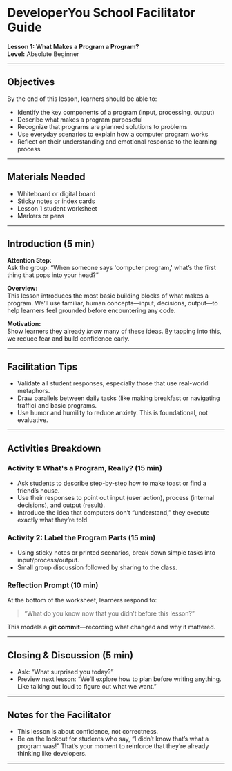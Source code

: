 
# DeveloperYou School Facilitator Guide  
**Lesson 1: What Makes a Program a Program?**  
**Level:** Absolute Beginner  

---

## Objectives

By the end of this lesson, learners should be able to:
- Identify the key components of a program (input, processing, output)
- Describe what makes a program purposeful
- Recognize that programs are planned solutions to problems
- Use everyday scenarios to explain how a computer program works
- Reflect on their understanding and emotional response to the learning process

---

## Materials Needed

- Whiteboard or digital board
- Sticky notes or index cards
- Lesson 1 student worksheet
- Markers or pens

---

## Introduction (5 min)

**Attention Step:**  
Ask the group: “When someone says 'computer program,' what’s the first thing that pops into your head?”

**Overview:**  
This lesson introduces the most basic building blocks of what makes a program. We’ll use familiar, human concepts—input, decisions, output—to help learners feel grounded before encountering any code.

**Motivation:**  
Show learners they already *know* many of these ideas. By tapping into this, we reduce fear and build confidence early.

---

## Facilitation Tips

- Validate all student responses, especially those that use real-world metaphors.
- Draw parallels between daily tasks (like making breakfast or navigating traffic) and basic programs.
- Use humor and humility to reduce anxiety. This is foundational, not evaluative.

---

## Activities Breakdown

### Activity 1: What's a Program, Really? (15 min)
- Ask students to describe step-by-step how to make toast or find a friend’s house.
- Use their responses to point out input (user action), process (internal decisions), and output (result).
- Introduce the idea that computers don’t “understand,” they execute exactly what they’re told.

### Activity 2: Label the Program Parts (15 min)
- Using sticky notes or printed scenarios, break down simple tasks into input/process/output.
- Small group discussion followed by sharing to the class.

### Reflection Prompt (10 min)
At the bottom of the worksheet, learners respond to:
> “What do you know now that you didn’t before this lesson?”

This models a **git commit**—recording what changed and why it mattered.

---

## Closing & Discussion (5 min)

- Ask: “What surprised you today?”
- Preview next lesson: “We’ll explore how to plan before writing anything. Like talking out loud to figure out what we want.”

---

## Notes for the Facilitator

- This lesson is about confidence, not correctness.
- Be on the lookout for students who say, “I didn’t know that’s what a program was!” That’s your moment to reinforce that they’re already thinking like developers.

---

